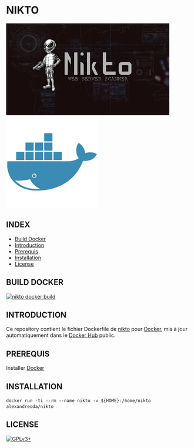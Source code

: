 # NIKTO

![nikto](https://raw.githubusercontent.com/oda-alexandre/nikto/master/img/logo-nikto.png) ![docker](https://raw.githubusercontent.com/oda-alexandre/nikto/master/img/logo-docker.png)


## INDEX

- [Build Docker](#BUILD)
- [Introduction](#INTRODUCTION)
- [Prerequis](#PREREQUIS)
- [Installation](#INSTALLATION)
- [License](#LICENSE)


## BUILD DOCKER

[![nikto docker build](https://img.shields.io/docker/build/alexandreoda/nikto.svg)](https://hub.docker.com/r/alexandreoda/nikto)


## INTRODUCTION

Ce repository contient le fichier Dockerfile de [nikto](https://cirt.net/Nikto2) pour [Docker](https://www.docker.com), mis à jour automatiquement dans le [Docker Hub](https://hub.docker.com/r/alexandreoda/nikto/) public.


## PREREQUIS

Installer [Docker](https://www.docker.com)


## INSTALLATION

```
docker run -ti --rm --name nikto -v ${HOME}:/home/nikto alexandreoda/nikto
```


## LICENSE

[![GPLv3+](http://gplv3.fsf.org/gplv3-127x51.png)](https://github.com/oda-alexandre/nikto/blob/master/LICENSE)
